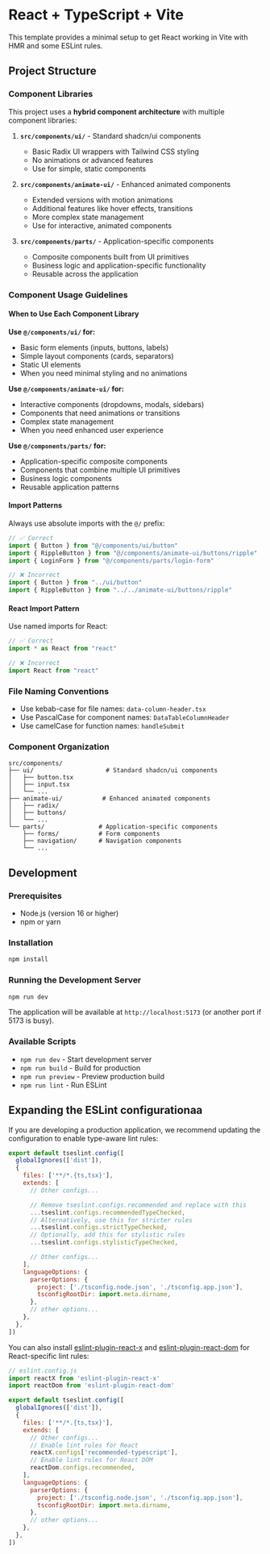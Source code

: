 # React + TypeScript + Vite

This template provides a minimal setup to get React working in Vite with HMR and some ESLint rules.

## Project Structure

### Component Libraries

This project uses a **hybrid component architecture** with multiple component libraries:

1. **`src/components/ui/`** - Standard shadcn/ui components
   - Basic Radix UI wrappers with Tailwind CSS styling
   - No animations or advanced features
   - Use for simple, static components

2. **`src/components/animate-ui/`** - Enhanced animated components
   - Extended versions with motion animations
   - Additional features like hover effects, transitions
   - More complex state management
   - Use for interactive, animated components

3. **`src/components/parts/`** - Application-specific components
   - Composite components built from UI primitives
   - Business logic and application-specific functionality
   - Reusable across the application

### Component Usage Guidelines

#### When to Use Each Component Library

**Use `@/components/ui/` for:**
- Basic form elements (inputs, buttons, labels)
- Simple layout components (cards, separators)
- Static UI elements
- When you need minimal styling and no animations

**Use `@/components/animate-ui/` for:**
- Interactive components (dropdowns, modals, sidebars)
- Components that need animations or transitions
- Complex state management
- When you need enhanced user experience

**Use `@/components/parts/` for:**
- Application-specific composite components
- Components that combine multiple UI primitives
- Business logic components
- Reusable application patterns

#### Import Patterns

Always use absolute imports with the `@/` prefix:

```typescript
// ✅ Correct
import { Button } from "@/components/ui/button"
import { RippleButton } from "@/components/animate-ui/buttons/ripple"
import { LoginForm } from "@/components/parts/login-form"

// ❌ Incorrect
import { Button } from "../ui/button"
import { RippleButton } from "../../animate-ui/buttons/ripple"
```

#### React Import Pattern

Use named imports for React:

```typescript
// ✅ Correct
import * as React from "react"

// ❌ Incorrect
import React from "react"
```

### File Naming Conventions

- Use kebab-case for file names: `data-column-header.tsx`
- Use PascalCase for component names: `DataTableColumnHeader`
- Use camelCase for function names: `handleSubmit`

### Component Organization

```
src/components/
├── ui/                    # Standard shadcn/ui components
│   ├── button.tsx
│   ├── input.tsx
│   └── ...
├── animate-ui/           # Enhanced animated components
│   ├── radix/
│   ├── buttons/
│   └── ...
└── parts/               # Application-specific components
    ├── forms/           # Form components
    ├── navigation/      # Navigation components
    └── ...
```

## Development

### Prerequisites

- Node.js (version 16 or higher)
- npm or yarn

### Installation

```bash
npm install
```

### Running the Development Server

```bash
npm run dev
```

The application will be available at `http://localhost:5173` (or another port if 5173 is busy).

### Available Scripts

- `npm run dev` - Start development server
- `npm run build` - Build for production
- `npm run preview` - Preview production build
- `npm run lint` - Run ESLint

## Expanding the ESLint configurationaa

If you are developing a production application, we recommend updating the configuration to enable type-aware lint rules:

```js
export default tseslint.config([
  globalIgnores(['dist']),
  {
    files: ['**/*.{ts,tsx}'],
    extends: [
      // Other configs...

      // Remove tseslint.configs.recommended and replace with this
      ...tseslint.configs.recommendedTypeChecked,
      // Alternatively, use this for stricter rules
      ...tseslint.configs.strictTypeChecked,
      // Optionally, add this for stylistic rules
      ...tseslint.configs.stylisticTypeChecked,

      // Other configs...
    ],
    languageOptions: {
      parserOptions: {
        project: ['./tsconfig.node.json', './tsconfig.app.json'],
        tsconfigRootDir: import.meta.dirname,
      },
      // other options...
    },
  },
])
```

You can also install [eslint-plugin-react-x](https://github.com/Rel1cx/eslint-react/tree/main/packages/plugins/eslint-plugin-react-x) and [eslint-plugin-react-dom](https://github.com/Rel1cx/eslint-react/tree/main/packages/plugins/eslint-plugin-react-dom) for React-specific lint rules:

```js
// eslint.config.js
import reactX from 'eslint-plugin-react-x'
import reactDom from 'eslint-plugin-react-dom'

export default tseslint.config([
  globalIgnores(['dist']),
  {
    files: ['**/*.{ts,tsx}'],
    extends: [
      // Other configs...
      // Enable lint rules for React
      reactX.configs['recommended-typescript'],
      // Enable lint rules for React DOM
      reactDom.configs.recommended,
    ],
    languageOptions: {
      parserOptions: {
        project: ['./tsconfig.node.json', './tsconfig.app.json'],
        tsconfigRootDir: import.meta.dirname,
      },
      // other options...
    },
  },
])
```
